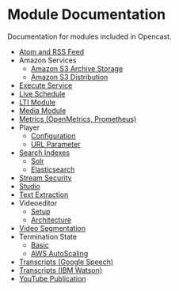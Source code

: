 # Module Documentation

Documentation for modules included in Opencast.

* [Atom and RSS Feed](atomrss.md)
* Amazon Services
    * [Amazon S3 Archive Storage](awss3archive.md)
    * [Amazon S3 Distribution](awss3distribution.md)
* [Execute Service](execute.md)
* [Live  Schedule](liveschedule.md)
* [LTI Module](ltimodule.md)
* [Media Module](mediamodule.configuration.md)
* [Metrics (OpenMetrics, Prometheus)](metrics.md)
* Player
    * [Configuration](player.configuration.md)
    * [URL Parameter](player.url.parameter.md)
* [Search Indexes](searchindex/index.md)
    * [Solr](searchindex/solr.md)
    * [Elasticsearch](searchindex/elasticsearch.md)
* [Stream Security](stream-security.md)
* [Studio](studio.md)
* [Text Extraction](textextraction.md)
* Videoeditor
    * [Setup](videoeditor.setup.md)
    * [Architecture](videoeditor.architecture.md)
* [Video Segmentation](videosegmentation.md)
* Termination State
    * [Basic](terminationstate.md)
    * [AWS AutoScaling](terminationstate.aws.autoscaling.md)
* [Transcripts (Google Speech)](googlespeechtranscripts.md)
* [Transcripts (IBM Watson)](watsontranscripts.md)
* [YouTube Publication](youtubepublication.md)
